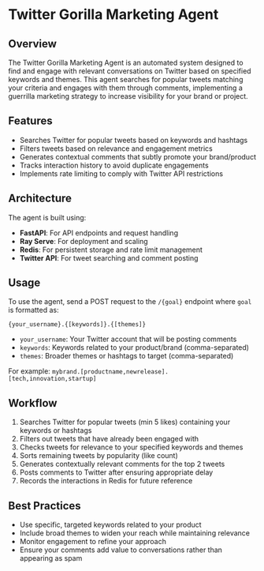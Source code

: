 # Twitter Gorilla Marketing Agent

## Overview
The Twitter Gorilla Marketing Agent is an automated system designed to find and engage with relevant conversations on Twitter based on specified keywords and themes. This agent searches for popular tweets matching your criteria and engages with them through comments, implementing a guerrilla marketing strategy to increase visibility for your brand or project.

## Features
- Searches Twitter for popular tweets based on keywords and hashtags
- Filters tweets based on relevance and engagement metrics
- Generates contextual comments that subtly promote your brand/product
- Tracks interaction history to avoid duplicate engagements
- Implements rate limiting to comply with Twitter API restrictions

## Architecture
The agent is built using:
- **FastAPI**: For API endpoints and request handling
- **Ray Serve**: For deployment and scaling
- **Redis**: For persistent storage and rate limit management
- **Twitter API**: For tweet searching and comment posting

## Usage
To use the agent, send a POST request to the `/{goal}` endpoint where `goal` is formatted as:

```
{your_username}.{[keywords]}.{[themes]}
```

- `your_username`: Your Twitter account that will be posting comments
- `keywords`: Keywords related to your product/brand (comma-separated)
- `themes`: Broader themes or hashtags to target (comma-separated)

For example: `mybrand.[productname,newrelease].[tech,innovation,startup]`

## Workflow
1. Searches Twitter for popular tweets (min 5 likes) containing your keywords or hashtags
2. Filters out tweets that have already been engaged with
3. Checks tweets for relevance to your specified keywords and themes
4. Sorts remaining tweets by popularity (like count)
5. Generates contextually relevant comments for the top 2 tweets
6. Posts comments to Twitter after ensuring appropriate delay
7. Records the interactions in Redis for future reference


## Best Practices
- Use specific, targeted keywords related to your product
- Include broad themes to widen your reach while maintaining relevance
- Monitor engagement to refine your approach
- Ensure your comments add value to conversations rather than appearing as spam
